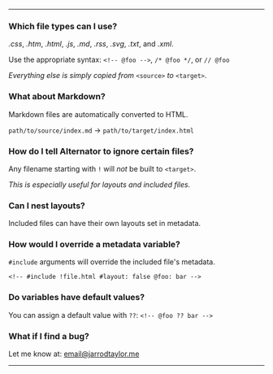 ---

### Which file types can I use?

_.css_, _.htm_, _.html_, _.js_, _.md_, _.rss_, _.svg_, _.txt_, and _.xml_.

<p>
  Use the appropriate syntax:
  <code>&lt;!-- @foo --></code>,
  <code>/* @foo */</code>, or
  <code>// @foo</code>
</p>

_Everything else is simply copied from_ `<source>` _to_ `<target>`.

### What about Markdown?

Markdown files are automatically converted to HTML.

`path/to/source/index.md` &rarr; `path/to/target/index.html`

### How do I tell Alternator to ignore certain files?

Any filename starting with `!` will _not_ be built to `<target>`.

_This is especially useful for layouts and included files._

### Can I nest layouts?

Included files can have their own layouts set in metadata.

### How would I override a metadata variable?

`#include` arguments will override the included file's metadata.

`<!-- #include !file.html #layout: false @foo: bar -->`

### Do variables have default values?

You can assign a default value with `??`: `<!-- @foo ?? bar -->`

### What if I find a bug?

Let me know at: [email@jarrodtaylor.me](mailto:email@jarrodtaylor.me)

<!--
### How can I support Alternator?

Buy my a coffee.
-->

---